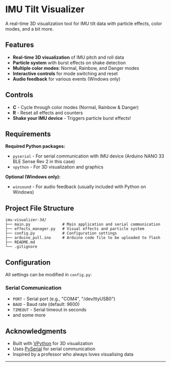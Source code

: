 # IMU Tilt Visualizer

A real-time 3D visualization tool for IMU tilt data with particle effects, color modes, and a bit more.

## Features

- **Real-time 3D visualization** of IMU pitch and roll data
- **Particle system** with burst effects on shake detection
- **Multiple color modes**: Normal, Rainbow, and Danger modes
- **Interactive controls** for mode switching and reset
- **Audio feedback** for various events (Windows only)

## Controls

- **C** - Cycle through color modes (Normal, Rainbow & Danger)
- **R** - Reset all effects and counters
- **Shake your IMU device** - Triggers particle burst effects!

## Requirements

**Required Python packages:**
- `pyserial` - For serial communication with IMU device (Arduino NANO 33 BLE Sense Rev 2 in this case)
- `vpython` - For 3D visualization and graphics

**Optional (Windows only):**
- `winsound` - For audio feedback (usually included with Python on Windows)


## Project File Structure

```
imu-visualizer-3d/
├── main.py              # Main application and serial communication
├── effects_manager.py   # Visual effects and particle system
├── config.py            # Configuration settings
├── arduino_pull.ino     # Arduino code file to be uploaded to flash
├── README.md            
└── .gitignore         
```

## Configuration

All settings can be modified in `config.py`:

### Serial Communication
- `PORT` - Serial port (e.g., "COM4", "/dev/ttyUSB0")
- `BAUD` - Baud rate (default: 9600)
- `TIMEOUT` - Serial timeout in seconds
- and some more

## Acknowledgments

- Built with [VPython](https://vpython.org/) for 3D visualization
- Uses [PySerial](https://pyserial.readthedocs.io/) for serial communication
- Inspired by a professor who always loves visualising data

---
